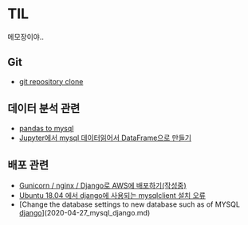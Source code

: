 # TIL
메모장이야..  
## Git
* [git repository clone](2020-03-12.md)

## 데이터 분석 관련
* [pandas to mysql](2020-03-16.md)  
* [Jupyter에서 mysql 데이터읽어서 DataFrame으로 만들기](2020-04-27_mysql_to_dataframe.md)  


## 배포 관련
* [Gunicorn / nginx / Django로 AWS에 배포하기(작성중)](2020-04-26.md)
* [Ubuntu 18.04 에서 django에 사용되는 mysqlclient 설치 오류](2020-04-27_mysql.md)
* [Change the database settings to new database such as of MYSQL [django](작성중)](2020-04-27_mysql_django.md)
